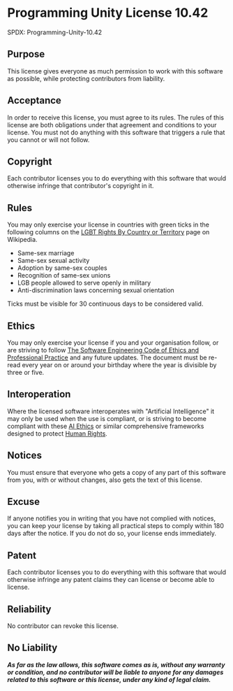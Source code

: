 # Programming Unity License 10.42

SPDX: Programming-Unity-10.42

## Purpose

This license gives everyone as much permission to work with this software as possible, while protecting contributors from liability.

## Acceptance

In order to receive this license, you must agree to its rules.  The rules of this license are both obligations under that agreement and conditions to your license. You must not do anything with this software that triggers a rule that you cannot or will not follow.

## Copyright

Each contributor licenses you to do everything with this software that would otherwise infringe that contributor's copyright in it.

## Rules

You may only exercise your license in countries with green ticks in the following columns on the [LGBT Rights By Country or Territory](https://en.wikipedia.org/wiki/LGBT_rights_by_country_or_territory) page on Wikipedia.  

- Same-sex marriage
- Same-sex sexual activity
- Adoption by same-sex couples
- Recognition of same-sex unions
- LGB people allowed to serve openly in military
- Anti-discrimination laws concerning sexual orientation
 
Ticks must be visible for 30 continuous days to be considered valid.

## Ethics

You may only exercise your license if you and your organisation follow, or are striving to follow [The Software Engineering Code of Ethics and Professional Practice](https://ethics.acm.org/code-of-ethics/software-engineering-code) and any future updates.  The document must be re-read every year on or around your birthday where the year is divisible by three or five.

## Interoperation

Where the licensed software interoperates with "Artificial Intelligence" it may only be used when the use is compliant, or is striving to become compliant with these [AI Ethics](https://www.industry.gov.au/data-and-publications/building-australias-artificial-intelligence-capability/ai-ethics-framework/ai-ethics-principles) or similar comprehensive frameworks designed to protect [Human Rights](https://tech.humanrights.gov.au/human-rights).

## Notices

You must ensure that everyone who gets a copy of any part of this software from you, with or without changes, also gets the text of this license.

## Excuse

If anyone notifies you in writing that you have not complied with notices, you can keep your license by taking all practical steps to comply within 180 days after the notice.  If you do not do so, your license ends immediately.

## Patent

Each contributor licenses you to do everything with this software that would otherwise infringe any patent claims they can license or become able to license.

## Reliability

No contributor can revoke this license.

## No Liability

***As far as the law allows, this software comes as is, without any warranty or condition, and no contributor will be liable to anyone for any damages related to this software or this license, under any kind of legal claim.***
